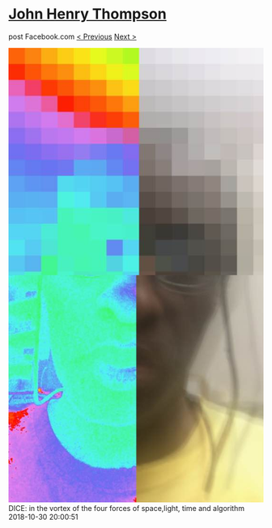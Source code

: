 # [John Henry Thompson](../README.md)
post Facebook.com
[< Previous](2018-10-30-1.md) [Next >](2018-10-30-3.md)

[![](../media/2018-10-30/Timeline-Photos-DICE-in-the-vortex-of-the-four-forces-of-space-l.jpg)](../README.md)
DICE: in the vortex of the four forces of space,light, time and algorithm
2018-10-30 20:00:51